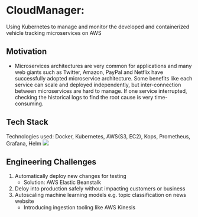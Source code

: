# CloudManager: 
Using Kubernetes to manage and monitor the developed and containerized vehicle tracking microservices on AWS

## Motivation
* Microservices architectures are very common for applications and many web giants such as Twitter, Amazon, PayPal and Netflix have successfully adopted microservice architecture. Some benefits like each service can scale and deployed independently, but inter-connection between microservices are hard to manage. If one service interrupted, checking the historical logs to find the root cause is very time-consuming. 

## Tech Stack
Technologies used: Docker, Kubernetes, AWS(S3, EC2), Kops, Prometheus, Grafana, Helm
<img src="https://github.com/Driedplum/DevOps-Project_Insight/blob/master/tech%20stack.png">

## Engineering Challenges
1. Automatically deploy new changes for testing
   * Solution: AWS Elastic Beanstalk
2. Deloy into production safely without impacting customers or business
3. Autoscaling machine learning models e.g. topic classification on news website
   * Introducing ingestion tooling like AWS Kinesis
